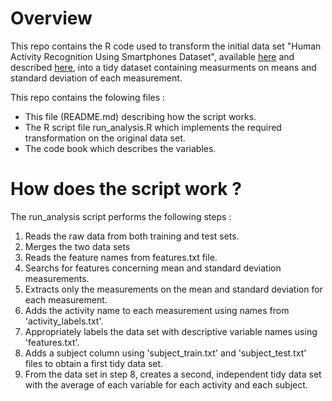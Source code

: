 Overview
===========
This repo contains the R code used to transform the initial data set "Human Activity Recognition Using Smartphones Dataset", available [here](https://d396qusza40orc.cloudfront.net/getdata%2Fprojectfiles%2FUCI%20HAR%20Dataset.zip) and described [here](http://archive.ics.uci.edu/ml/datasets/Human+Activity+Recognition+Using+Smartphones), into a tidy dataset containing measurments on means and standard deviation of each measurement.

This repo contains the folowing files :
* This file (README.md) describing how the script works.  
* The R script file run_analysis.R which implements the required transformation on the original data set.
* The code book which describes the variables.

How does the script work ?
===========
The run_analysis script performs the following steps :
1. Reads the raw data from both training and test sets.
2. Merges the two data sets
3. Reads the feature names from features.txt file.
4. Searchs for features concerning mean and standard deviation measurements.
5. Extracts only the measurements on the mean and standard deviation for each measurement.
6. Adds the activity name to each measurement using names from 'activity_labels.txt'.
7. Appropriately labels the data set with descriptive variable names using 'features.txt'.
8. Adds a subject column using 'subject_train.txt' and 'subject_test.txt' files to obtain a first tidy data set.
9. From the data set in step 8, creates a second, independent tidy data set with the average of each variable for each activity and each subject.

